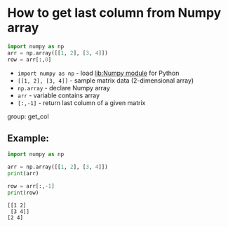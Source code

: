 # How to get last column from Numpy array

```python
import numpy as np
arr = np.array([[1, 2], [3, 4]])
row = arr[:,0]
```

- `import numpy as np` - load [lib:Numpy module](/python-numpy/how-to-install-python-numpy-lib) for Python
- `[[1, 2], [3, 4]]` - sample matrix data (2-dimensional array)
- `np.array` - declare Numpy array
- `arr` - variable contains array
- `[:,-1]` - return last column of a given matrix

group: get_col

## Example: 
```python
import numpy as np

arr = np.array([[1, 2], [3, 4]])
print(arr)

row = arr[:,-1]
print(row)
```
```
[[1 2]
 [3 4]]
[2 4]

```

